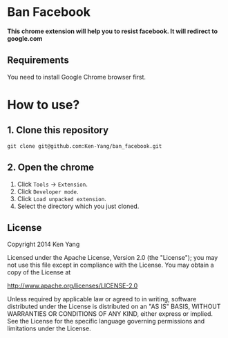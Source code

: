# Ban Facebook

**This chrome extension will help you to resist facebook. It will redirect to google.com**


## Requirements                                                                                                            
You need to install Google Chrome browser first.

# How to use?

## 1. Clone this repository
`git clone git@github.com:Ken-Yang/ban_facebook.git`

## 2. Open the chrome
1. Click `Tools` -> `Extension`.
2. Click `Developer mode`.
3. Click `Load unpacked extension`.
4. Select the directory which you just cloned.



## License
Copyright 2014 Ken Yang
 
Licensed under the Apache License, Version 2.0 (the "License");
you may not use this file except in compliance with the License.
You may obtain a copy of the License at

  http://www.apache.org/licenses/LICENSE-2.0
    
Unless required by applicable law or agreed to in writing, software
distributed under the License is distributed on an "AS IS" BASIS,
WITHOUT WARRANTIES OR CONDITIONS OF ANY KIND, either express or implied.
See the License for the specific language governing permissions and 
limitations under the License.
